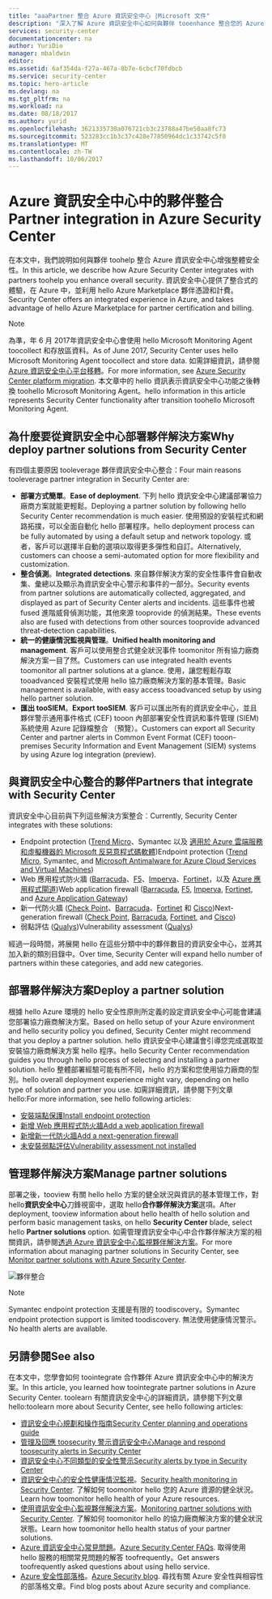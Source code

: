 ```yaml
---
title: "aaaPartner 整合 Azure 資訊安全中心 |Microsoft 文件"
description: "深入了解 Azure 資訊安全中心如何與夥伴 tooenhance 整合您的 Azure 資源的整體安全性。"
services: security-center
documentationcenter: na
author: YuriDio
manager: mbaldwin
editor: 
ms.assetid: 6af354da-f27a-467a-8b7e-6cbcf70fdbcb
ms.service: security-center
ms.topic: hero-article
ms.devlang: na
ms.tgt_pltfrm: na
ms.workload: na
ms.date: 08/18/2017
ms.author: yurid
ms.openlocfilehash: 3621335730a076721cb3c23788a47be50aa8fc73
ms.sourcegitcommit: 523283cc1b3c37c428e77850964dc1c33742c5f0
ms.translationtype: MT
ms.contentlocale: zh-TW
ms.lasthandoff: 10/06/2017
---
```

# <a name="partner-integration-in-azure-security-center"></a><span data-ttu-id="1a611-103">Azure 資訊安全中心中的夥伴整合</span><span class="sxs-lookup"><span data-stu-id="1a611-103">Partner integration in Azure Security Center</span></span>

<span data-ttu-id="1a611-104">在本文中，我們說明如何與夥伴 toohelp 整合 Azure 資訊安全中心增強整體安全性。</span><span class="sxs-lookup"><span data-stu-id="1a611-104">In this article, we describe how Azure Security Center integrates with partners toohelp you enhance overall security.</span></span> <span data-ttu-id="1a611-105">資訊安全中心提供了整合式的體驗，在 Azure 中，並利用 hello Azure Marketplace 夥伴憑證和計費。</span><span class="sxs-lookup"><span data-stu-id="1a611-105">Security Center offers an integrated experience in Azure, and takes advantage of hello Azure Marketplace for partner certification and billing.</span></span>

> [!NOTE] 
> <span data-ttu-id="1a611-106">為準，年 6 月 2017年資訊安全中心會使用 hello Microsoft Monitoring Agent toocollect 和存放區資料。</span><span class="sxs-lookup"><span data-stu-id="1a611-106">As of June 2017, Security Center uses hello Microsoft Monitoring Agent toocollect and store data.</span></span> <span data-ttu-id="1a611-107">如需詳細資訊，請參閱 [Azure 資訊安全中心平台移轉](security-center-platform-migration.md)。</span><span class="sxs-lookup"><span data-stu-id="1a611-107">For more information, see [Azure Security Center platform migration](security-center-platform-migration.md).</span></span> <span data-ttu-id="1a611-108">本文章中的 hello 資訊表示資訊安全中心功能之後轉換 toohello Microsoft Monitoring Agent。</span><span class="sxs-lookup"><span data-stu-id="1a611-108">hello information in this article represents Security Center functionality after transition toohello Microsoft Monitoring Agent.</span></span>
>

## <a name="why-deploy-partner-solutions-from-security-center"></a><span data-ttu-id="1a611-109">為什麼要從資訊安全中心部署夥伴解決方案</span><span class="sxs-lookup"><span data-stu-id="1a611-109">Why deploy partner solutions from Security Center</span></span>

<span data-ttu-id="1a611-110">有四個主要原因 tooleverage 夥伴資訊安全中心整合：</span><span class="sxs-lookup"><span data-stu-id="1a611-110">Four main reasons tooleverage partner integration in Security Center are:</span></span>

- <span data-ttu-id="1a611-111">**部署方式簡單**。</span><span class="sxs-lookup"><span data-stu-id="1a611-111">**Ease of deployment**.</span></span> <span data-ttu-id="1a611-112">下列 hello 資訊安全中心建議部署協力廠商方案就能更輕鬆。</span><span class="sxs-lookup"><span data-stu-id="1a611-112">Deploying a partner solution by following hello Security Center recommendation is much easier.</span></span> <span data-ttu-id="1a611-113">使用預設的安裝程式和網路拓撲，可以全面自動化 hello 部署程序。</span><span class="sxs-lookup"><span data-stu-id="1a611-113">hello deployment process can be fully automated by using a default setup and network topology.</span></span> <span data-ttu-id="1a611-114">或者，客戶可以選擇半自動的選項以取得更多彈性和自訂。</span><span class="sxs-lookup"><span data-stu-id="1a611-114">Alternatively, customers can choose a semi-automated option for more flexibility and customization.</span></span>
- <span data-ttu-id="1a611-115">**整合偵測**。</span><span class="sxs-lookup"><span data-stu-id="1a611-115">**Integrated detections**.</span></span> <span data-ttu-id="1a611-116">來自夥伴解決方案的安全性事件會自動收集、彙總以及顯示為資訊安全中心警示和事件的一部分。</span><span class="sxs-lookup"><span data-stu-id="1a611-116">Security events from partner solutions are automatically collected, aggregated, and displayed as part of Security Center alerts and incidents.</span></span> <span data-ttu-id="1a611-117">這些事件也被 fused 進階威脅偵測功能，其他來源 tooprovide 的偵測結果。</span><span class="sxs-lookup"><span data-stu-id="1a611-117">These events also are fused with detections from other sources tooprovide advanced threat-detection capabilities.</span></span>
- <span data-ttu-id="1a611-118">**統一的健康情況監視與管理**。</span><span class="sxs-lookup"><span data-stu-id="1a611-118">**Unified health monitoring and management**.</span></span> <span data-ttu-id="1a611-119">客戶可以使用整合式健全狀況事件 toomonitor 所有協力廠商解決方案一目了然。</span><span class="sxs-lookup"><span data-stu-id="1a611-119">Customers can use integrated health events toomonitor all partner solutions at a glance.</span></span> <span data-ttu-id="1a611-120">使用，讓您輕鬆存取 tooadvanced 安裝程式使用 hello 協力廠商解決方案的基本管理。</span><span class="sxs-lookup"><span data-stu-id="1a611-120">Basic management is available, with easy access tooadvanced setup by using hello partner solution.</span></span>
- <span data-ttu-id="1a611-121">**匯出 tooSIEM**。</span><span class="sxs-lookup"><span data-stu-id="1a611-121">**Export tooSIEM**.</span></span> <span data-ttu-id="1a611-122">客戶可以匯出所有的資訊安全中心，並且夥伴警示通用事件格式 (CEF) tooon 內部部署安全性資訊和事件管理 (SIEM) 系統使用 Azure 記錄檔整合 （預覽）。</span><span class="sxs-lookup"><span data-stu-id="1a611-122">Customers can export all Security Center and partner alerts in Common Event Format (CEF) tooon-premises Security Information and Event Management (SIEM) systems by using Azure log integration (preview).</span></span>


## <a name="partners-that-integrate-with-security-center"></a><span data-ttu-id="1a611-123">與資訊安全中心整合的夥伴</span><span class="sxs-lookup"><span data-stu-id="1a611-123">Partners that integrate with Security Center</span></span>

<span data-ttu-id="1a611-124">資訊安全中心目前與下列這些解決方案整合︰</span><span class="sxs-lookup"><span data-stu-id="1a611-124">Currently, Security Center integrates with these solutions:</span></span>

- <span data-ttu-id="1a611-125">Endpoint protection ([Trend Micro](https://help.deepsecurity.trendmicro.com/azure-marketplace-getting-started-with-deep-security.html)、Symantec 以及 [適用於 Azure 雲端服務和虛擬機器的 Microsoft 反惡意程式碼軟體](https://docs.microsoft.com/azure/security/azure-security-antimalware))</span><span class="sxs-lookup"><span data-stu-id="1a611-125">Endpoint protection ([Trend Micro](https://help.deepsecurity.trendmicro.com/azure-marketplace-getting-started-with-deep-security.html), Symantec, and [Microsoft Antimalware for Azure Cloud Services and Virtual Machines](https://docs.microsoft.com/azure/security/azure-security-antimalware))</span></span> 
- <span data-ttu-id="1a611-126">Web 應用程式防火牆 ([Barracuda](https://www.barracuda.com/products/webapplicationfirewall)、[F5](https://support.f5.com/kb/en-us/products/big-ip_asm/manuals/product/bigip-ve-web-application-firewall-microsoft-azure-12-0-0.html)、[Imperva](https://www.imperva.com/Products/WebApplicationFirewall-WAF)、[Fortinet](https://www.fortinet.com/resources.html?limit=10&search=&document-type=data-sheets)，以及 [Azure 應用程式閘道](https://azure.microsoft.com/blog/azure-web-application-firewall-waf-generally-available/))</span><span class="sxs-lookup"><span data-stu-id="1a611-126">Web application firewall ([Barracuda](https://www.barracuda.com/products/webapplicationfirewall), [F5](https://support.f5.com/kb/en-us/products/big-ip_asm/manuals/product/bigip-ve-web-application-firewall-microsoft-azure-12-0-0.html), [Imperva](https://www.imperva.com/Products/WebApplicationFirewall-WAF), [Fortinet](https://www.fortinet.com/resources.html?limit=10&search=&document-type=data-sheets), and [Azure Application Gateway](https://azure.microsoft.com/blog/azure-web-application-firewall-waf-generally-available/))</span></span> 
- <span data-ttu-id="1a611-127">新一代防火牆 ([Check Point](https://www.checkpoint.com/products/vsec-microsoft-azure/)、[Barracuda](https://campus.barracuda.com/product/nextgenfirewallf/article/NGF/AzureDeployment/)、[Fortinet](http://docs.fortinet.com/d/fortigate-fortios-handbook-the-complete-guide-to-fortios-5.2) 和 [Cisco](http://www.cisco.com/c/en/us/td/docs/security/firepower/quick_start/azure/ftdv-azure-qsg.html))</span><span class="sxs-lookup"><span data-stu-id="1a611-127">Next-generation firewall ([Check Point](https://www.checkpoint.com/products/vsec-microsoft-azure/), [Barracuda](https://campus.barracuda.com/product/nextgenfirewallf/article/NGF/AzureDeployment/), [Fortinet](http://docs.fortinet.com/d/fortigate-fortios-handbook-the-complete-guide-to-fortios-5.2), and [Cisco](http://www.cisco.com/c/en/us/td/docs/security/firepower/quick_start/azure/ftdv-azure-qsg.html))</span></span> 
- <span data-ttu-id="1a611-128">弱點評估 ([Qualys](https://www.qualys.com/public-clouds/microsoft-azure/))</span><span class="sxs-lookup"><span data-stu-id="1a611-128">Vulnerability assessment ([Qualys](https://www.qualys.com/public-clouds/microsoft-azure/))</span></span>  

<span data-ttu-id="1a611-129">經過一段時間，將展開 hello 在這些分類中中的夥伴數目的資訊安全中心，並將其加入新的類別目錄中。</span><span class="sxs-lookup"><span data-stu-id="1a611-129">Over time, Security Center will expand hello number of partners within these categories, and add new categories.</span></span> 

## <a name="deploy-a-partner-solution"></a><span data-ttu-id="1a611-130">部署夥伴解決方案</span><span class="sxs-lookup"><span data-stu-id="1a611-130">Deploy a partner solution</span></span>

<span data-ttu-id="1a611-131">根據 hello Azure 環境的 hello 安全性原則所定義的設定資訊安全中心可能會建議您部署協力廠商解決方案。</span><span class="sxs-lookup"><span data-stu-id="1a611-131">Based on hello setup of your Azure environment and hello security policy you defined, Security Center might recommend that you deploy a partner solution.</span></span> <span data-ttu-id="1a611-132">hello 資訊安全中心建議會引導您完成選取並安裝協力廠商解決方案 hello 程序。</span><span class="sxs-lookup"><span data-stu-id="1a611-132">hello Security Center recommendation guides you through hello process of selecting and installing a partner solution.</span></span> <span data-ttu-id="1a611-133">hello 整體部署經驗可能有所不同，hello 的方案和您使用協力廠商的型別。</span><span class="sxs-lookup"><span data-stu-id="1a611-133">hello overall deployment experience might vary, depending on hello type of solution and partner you use.</span></span> <span data-ttu-id="1a611-134">如需詳細資訊，請參閱下列文章 hello:</span><span class="sxs-lookup"><span data-stu-id="1a611-134">For more information, see hello following articles:</span></span>

- [<span data-ttu-id="1a611-135">安裝端點保護</span><span class="sxs-lookup"><span data-stu-id="1a611-135">Install endpoint protection</span></span>](security-center-install-endpoint-protection.md)
- [<span data-ttu-id="1a611-136">新增 Web 應用程式防火牆</span><span class="sxs-lookup"><span data-stu-id="1a611-136">Add a web application firewall</span></span>](security-center-add-web-application-firewall.md)
- [<span data-ttu-id="1a611-137">新增新一代防火牆</span><span class="sxs-lookup"><span data-stu-id="1a611-137">Add a next-generation firewall</span></span>](security-center-add-next-generation-firewall.md)
- [<span data-ttu-id="1a611-138">未安裝弱點評估</span><span class="sxs-lookup"><span data-stu-id="1a611-138">Vulnerability assessment not installed</span></span>](security-center-vulnerability-assessment-recommendations.md)

## <a name="manage-partner-solutions"></a><span data-ttu-id="1a611-139">管理夥伴解決方案</span><span class="sxs-lookup"><span data-stu-id="1a611-139">Manage partner solutions</span></span>

<span data-ttu-id="1a611-140">部署之後，tooview 有關 hello hello 方案的健全狀況與資訊的基本管理工作，對 hello**資訊安全中心**刀鋒視窗中，選取 hello**合作夥伴解決方案**選項。</span><span class="sxs-lookup"><span data-stu-id="1a611-140">After deployment, tooview information about hello health of hello solution and perform basic management tasks, on hello **Security Center** blade, select hello **Partner solutions** option.</span></span> <span data-ttu-id="1a611-141">如需管理資訊安全中心中合作夥伴解決方案的相關資訊，請參閱[透過 Azure 資訊安全中心監視夥伴解決方案](security-center-partner-solutions.md)。</span><span class="sxs-lookup"><span data-stu-id="1a611-141">For more information about managing partner solutions in Security Center, see [Monitor partner solutions with Azure Security Center](security-center-partner-solutions.md).</span></span>

![夥伴整合](./media/security-center-partner-integration/security-center-partner-integration-fig1-new2.png)

> [!NOTE]
> <span data-ttu-id="1a611-143">Symantec endpoint protection 支援是有限的 toodiscovery。</span><span class="sxs-lookup"><span data-stu-id="1a611-143">Symantec endpoint protection support is limited toodiscovery.</span></span> <span data-ttu-id="1a611-144">無法使用健康情況警示。</span><span class="sxs-lookup"><span data-stu-id="1a611-144">No health alerts are available.</span></span>
>

## <a name="see-also"></a><span data-ttu-id="1a611-145">另請參閱</span><span class="sxs-lookup"><span data-stu-id="1a611-145">See also</span></span>

<span data-ttu-id="1a611-146">在本文中，您學會如何 toointegrate 合作夥伴 Azure 資訊安全中心中的解決方案。</span><span class="sxs-lookup"><span data-stu-id="1a611-146">In this article, you learned how toointegrate partner solutions in Azure Security Center.</span></span> <span data-ttu-id="1a611-147">toolearn 有關資訊安全中心的詳細資訊，請參閱下列文章 hello:</span><span class="sxs-lookup"><span data-stu-id="1a611-147">toolearn more about Security Center, see hello following articles:</span></span>

* [<span data-ttu-id="1a611-148">資訊安全中心規劃和操作指南</span><span class="sxs-lookup"><span data-stu-id="1a611-148">Security Center planning and operations guide</span></span>](security-center-planning-and-operations-guide.md)
* [<span data-ttu-id="1a611-149">管理及回應 toosecurity 警示資訊安全中心</span><span class="sxs-lookup"><span data-stu-id="1a611-149">Manage and respond toosecurity alerts in Security Center</span></span>](security-center-managing-and-responding-alerts.md)
* [<span data-ttu-id="1a611-150">資訊安全中心不同類型的安全性警示</span><span class="sxs-lookup"><span data-stu-id="1a611-150">Security alerts by type in Security Center</span></span>](security-center-alerts-type.md)
* <span data-ttu-id="1a611-151">[資訊安全中心的安全性健康情況監視](security-center-monitoring.md)。</span><span class="sxs-lookup"><span data-stu-id="1a611-151">[Security health monitoring in Security Center](security-center-monitoring.md).</span></span> <span data-ttu-id="1a611-152">了解如何 toomonitor hello 您的 Azure 資源的健全狀況。</span><span class="sxs-lookup"><span data-stu-id="1a611-152">Learn how toomonitor hello health of your Azure resources.</span></span>
* <span data-ttu-id="1a611-153">[使用資訊安全中心監視夥伴解決方案](security-center-partner-solutions.md)。</span><span class="sxs-lookup"><span data-stu-id="1a611-153">[Monitoring partner solutions with Security Center](security-center-partner-solutions.md).</span></span> <span data-ttu-id="1a611-154">了解如何 toomonitor hello 的協力廠商解決方案的健全狀況狀態。</span><span class="sxs-lookup"><span data-stu-id="1a611-154">Learn how toomonitor hello health status of your partner solutions.</span></span>
* <span data-ttu-id="1a611-155">[Azure 資訊安全中心常見問題](security-center-faq.md)。</span><span class="sxs-lookup"><span data-stu-id="1a611-155">[Azure Security Center FAQs](security-center-faq.md).</span></span> <span data-ttu-id="1a611-156">取得使用 hello 服務的相關常見問題的解答 toofrequently。</span><span class="sxs-lookup"><span data-stu-id="1a611-156">Get answers toofrequently asked questions about using hello service.</span></span>
* <span data-ttu-id="1a611-157">[Azure 安全性部落格](http://blogs.msdn.com/b/azuresecurity/)。</span><span class="sxs-lookup"><span data-stu-id="1a611-157">[Azure Security blog](http://blogs.msdn.com/b/azuresecurity/).</span></span> <span data-ttu-id="1a611-158">尋找有關 Azure 安全性與相容性的部落格文章。</span><span class="sxs-lookup"><span data-stu-id="1a611-158">Find blog posts about Azure security and compliance.</span></span>
